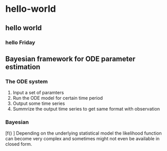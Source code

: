 # hello-world
## hello world
### hello Friday

## Bayesian framework for ODE parameter estimation
### The ODE system 
1. Input a set of paramters
2. Run the ODE model for certain time period
3. Output some time series
4. Summrize the output time series to get same format with observation
### Bayesian 
\[f() \]
 Depending on the underlying statistical model the likelihood function can
become very complex and sometimes might not even be available in closed form. 